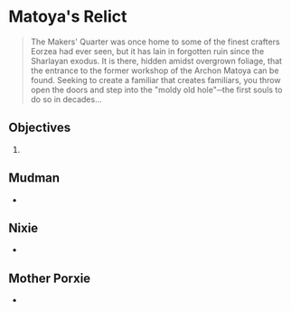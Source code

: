 # Matoya's Relict

> The Makers' Quarter was once home to some of the finest crafters Eorzea had ever seen, but it has lain in forgotten ruin since the Sharlayan exodus. It is there, hidden amidst overgrown foliage, that the entrance to the former workshop of the Archon Matoya can be found. Seeking to create a familiar that creates familiars, you throw open the doors and step into the "moldy old hole"─the first souls to do so in decades...

## Objectives

1.

## Mudman

-

## Nixie

-

## Mother Porxie

-
